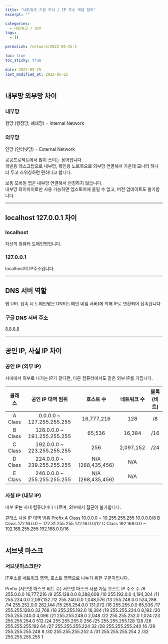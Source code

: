 ```yaml
---
title: "네트워크 기본 지식 / IP 주소 개념 정리"
excerpt: ""

categories:
  - 네트워크 / 보안
tags:
  - []

permalink: /network/2022-05-25-1

toc: true
toc_sticky: true
 
date: 2022-05-25
last_modified_at: 2022-05-25
---
```


## 내부망 외부망 차이

### 내부망
행망 (행정망, 폐쇄망) = Internal Network

### 외부망
인망 (인터넷망) = External Network

공공프로젝트에서 많이 쓰이는 용어입니다.  
개발용 데스크탑으로 내부망, 확인용 노트북으로 외부망 연결해서 가운데 모니터 하나 더 두고 스위칭하면 편하다고 합니다.

보통 모바일 앱은 내부망 연결해서 런칭하지 않습니다.  
내부망 와이파이로만 사용 가능하면 앱스토어에 올릴 수 없고, 버전 업데이트도 불가합니다.

---

## localhost 127.0.0.1 차이

### localhost
자신의 컴퓨터 도메인명입니다.

### 127.0.0.1
localhost의 IP주소입니다.

---

## DNS 서버 역할

웹 URL 접속 시 도메인명은 DNS(도메인 네임 서버)에 의해 IP로 변환되어 접속됩니다.

### 구글 DNS 서버 주소
8.8.8.8

---

## 공인 IP, 사설 IP 차이

### 공인 IP (외부 IP)
사내에서 외부로 나가는 IP가 같다면, 다른 컴퓨터에서도 같은 외부 IP를 가집니다.

| 클래스	| 공인 IP 대역 범위 | 호스트 수 | 네트워크 수	| 블록 (비트) |
| :--: | :--: | :--: | :--: | :--: |
| A Class | 0.0.0.0 ~ 127.255.255.255 | 16,777,216| 128	| /8 |
| B Class | 128.0.0.0 ~ 191.255.255.255	| 65,536 | 16,384 |	/16 |
| C Class | 192.0.0.0 ~ 223.255.255.255	| 256 | 2,097,152 |	/24 |
| D Class | 224.0.0.0 ~ 239.255.255.255	| N/A (268,435,456)	| N/A |
| E Class | 240.0.0.0 ~ 255.255.255.255	| N/A (268,435,456)	| N/A |

### 사설 IP (내부 IP)
내부 IP는 사내 컴퓨터마다 다르며, 외부에서 접근이 불가합니다.

클래스	사설 IP 대역 범위	Prefix
A Class	10.0.0.0 ~ 10.255.255.255	10.0.0.0/8
B Class	172.16.0.0 ~ 172.31.255.255	172.16.0.0/12
C Class	192.168.0.0 ~ 192.168.255.255	192.168.0.0/16

---

## 서브넷 마스크

### 서브넷마스크란?
IT주소를 네트워크 영역, 호스트 영역으로 나누기 위한 구분자입니다.

Prefix (서브넷 마스크 비트 수)	서브넷 마스크	사용 가능 호스트 IP 주소 수
/8	255.0.0.0	16,777,216
/9	255.128.0.0	8,388,608
/10	255.192.0.0	4,194,304
/11	255.224.0.0	2,097,152
/12	255.240.0.0	1,048,576
/13	255.248.0.0	524,288
/14	255.252.0.0	262,144
/15	255.254.0.0	131,072
/16	255.255.0.0	65,536
/17	255.255.128.0	32,768
/18	255.255.192.0	16,384
/19	255.255.224.0	8,192
/20	255.255.240.0	4,096
/21	255.255.248.0	2,048
/22	255.255.252.0	1,024
/23	255.255.254.0	512
/24	255.255.255.0	256
/25	255.255.255.128	128
/26	255.255.255.192	64
/27	255.255.255.224	32
/28	255.255.255.240	16
/29	255.255.255.248	8
/30	255.255.255.252	4
/31	255.255.255.254	2
/32	255.255.255.255	1